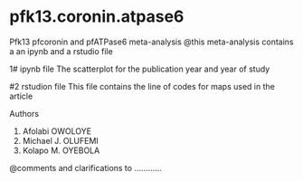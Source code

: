 # pfk13.coronin.atpase6
Pfk13 pfcoronin and pfATPase6 meta-analysis
@this meta-analysis contains a an ipynb and a rstudio file

1# ipynb file
The scatterplot for the publication year and year of study

#2 rstudion file
This file contains the line of codes for maps used in the article

Authors
1. Afolabi OWOLOYE
2. Michael J. OLUFEMI
3. Kolapo M. OYEBOLA

@comments and clarifications to ............
